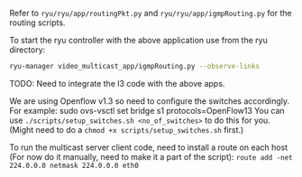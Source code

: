 Refer to `ryu/ryu/app/routingPkt.py` and `ryu/ryu/app/igmpRouting.py` for the routing scripts.

To start the ryu controller with the above application use from the ryu directory:

```bash
ryu-manager video_multicast_app/igmpRouting.py --observe-links
```

TODO: Need to integrate the l3 code with the above apps.

We are using Openflow v1.3 so need to configure the switches accordingly. For example:
sudo ovs-vsctl set bridge s1 protocols=OpenFlow13
You can use `./scripts/setup_switches.sh <no_of_switches>` to do this for you.
(Might need to do a `chmod +x scripts/setup_switches.sh` first.)

To run the multicast server client code, need to install a route on each host (For now do it manually, need to make it a part of the script):
`route add -net 224.0.0.0 netmask 224.0.0.0 eth0`

